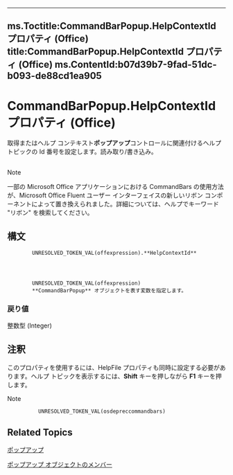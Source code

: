 

---
ms.Toctitle:CommandBarPopup.HelpContextId プロパティ (Office)
title:CommandBarPopup.HelpContextId プロパティ (Office)
ms.ContentId:b07d39b7-9fad-51dc-b093-de88cd1ea905
---
# CommandBarPopup.HelpContextId プロパティ (Office)




取得またはヘルプ コンテキスト**ポップアップ**コントロールに関連付けるヘルプ トピックの Id 番号を設定します。読み取り/書き込み。

## 

>[!NOTE]
>一部の Microsoft Office アプリケーションにおける CommandBars の使用方法が、Microsoft Office Fluent ユーザー インターフェイスの新しいリボン コンポーネントによって置き換えられました。詳細については、ヘルプでキーワード "リボン" を検索してください。





## 構文

            UNRESOLVED_TOKEN_VAL(offexpression).**HelpContextId**




            UNRESOLVED_TOKEN_VAL(offexpression)
            **CommandBarPopup** オブジェクトを表す変数を指定します。

### 戻り値
整数型 (Integer)





## 注釈
このプロパティを使用するには、HelpFile プロパティも同時に設定する必要があります。ヘルプ トピックを表示するには、**Shift** キーを押しながら **F1** キーを押します。



>[!NOTE]
>
              UNRESOLVED_TOKEN_VAL(osdepreccommandbars)
            





## Related Topics

[ポップアップ](a8ae06a3-1d7b-a531-91df-756fafee5314.md)

[ポップアップ オブジェクトのメンバー](8ec16deb-bb74-2871-d837-f706c7a58f2b.md)




